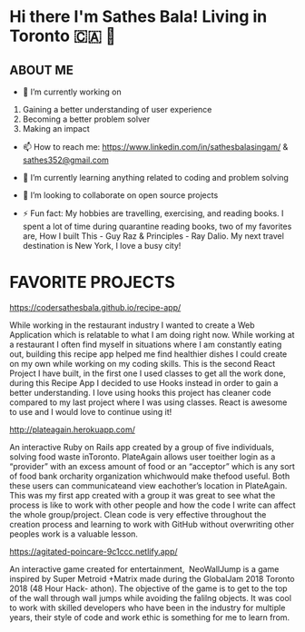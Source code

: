 # Hi there I'm Sathes Bala! Living in Toronto 🇨🇦 👋

## ABOUT ME

- 🔭 I’m currently working on 
1) Gaining a better understanding of user experience
2) Becoming a better problem solver
3) Making an impact

- 📫 How to reach me: https://www.linkedin.com/in/sathesbalasingam/ & sathes352@gmail.com

- 🌱 I’m currently learning anything related to coding and problem solving
- 👯 I’m looking to collaborate on open source projects
- ⚡ Fun fact: My hobbies are travelling, exercising, and reading books. I spent a lot of time during quarantine reading books, two of my favorites are, How I built This - Guy Raz & Principles - Ray Dalio. My next travel destination is New York, I love a busy city!

# FAVORITE PROJECTS

https://codersathesbala.github.io/recipe-app/

While working in the restaurant industry I wanted to create a Web Application which is relatable to what I am doing right now. While working at a restaurant I often find myself in situations where I am constantly eating out, building this recipe app helped me find healthier dishes I could create on my own while working on my coding skills. This is the second React Project I have built, in the first one I used classes to get all the work done, during this Recipe App I decided to use Hooks instead in order to gain a better understanding. I love using hooks this project has cleaner code compared to my last project where I was using classes. React is awesome to use and I would love to continue using it!

http://plateagain.herokuapp.com/

An interactive Ruby on Rails app created by a group of​ five individuals,​ solving​ food​ waste​ in​Toronto.​ PlateAgain​ allows​ user to​ either​ log​in​ as​ a “provider”​ with​ an​ excess​ amount​ of​ food ​or an “acceptor”​ which is​ any​ sort​ of​ food​ bank​ or​​charity​ organization which​ would​ make​ the​food​ useful.​ ​Both​ these​ users​ can communicate​and​ ​​​view each​ other’s​ location​ in​ PlateAgain. This was my first app created with a group it was great to see what the process is like to work with other people and how the code I write can affect the whole group/project. Clean code is very effective throughout the creation process and learning to work with GitHub without overwriting other peoples work is a valuable lesson.

https://agitated-poincare-9c1ccc.netlify.app/

An​ interactive​ game​ created​ for​ entertainment, ​ ​NeoWallJump is a game inspired by Super Metroid +Matrix made during the GlobalJam 2018 Toronto 2018 (48 Hour Hack- athon). The objective of the game is to get to the top of the wall through wall jumps while avoiding the falilng objects. It was cool to work with skilled developers who have been in the industry for multiple years, their style of code and work ethic is something for me to learn from.


<!--
**coderSathesBala/coderSathesBala** is a ✨ _special_ ✨ repository because its `README.md` (this file) appears on your GitHub profile.

Here are some ideas to get you started:



- 🤔 I’m looking for help with ...
- 💬 Ask me about ...

- 😄 Pronouns: ...

-->
